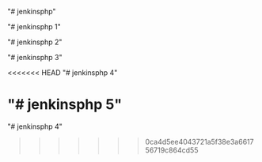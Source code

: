 "# jenkinsphp" 

"# jenkinsphp 1" 

"# jenkinsphp 2" 


"# jenkinsphp 3" 

<<<<<<< HEAD
"# jenkinsphp 4" 

"# jenkinsphp 5" 
=======
"# jenkinsphp 4" 
>>>>>>> 0ca4d5ee4043721a5f38e3a661756719c864cd55
